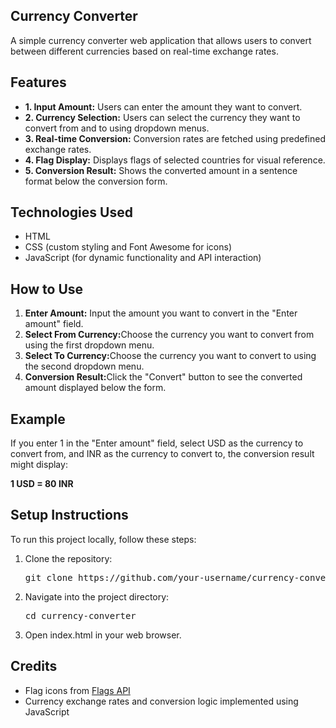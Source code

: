 ## Currency Converter
A simple currency converter web application that allows users to convert between different currencies based on real-time exchange rates.

## Features
<ul>
    <li><b>1. Input Amount:</b> Users can enter the amount they want to convert.</li>
    <li><b>2. Currency Selection:</b> Users can select the currency they want to convert from and to using dropdown menus.</li>
    <li><b>3. Real-time Conversion:</b> Conversion rates are fetched using predefined exchange rates.</li>
    <li><b>4. Flag Display:</b> Displays flags of selected countries for visual reference.</li>
    <li><b>5. Conversion Result:</b> Shows the converted amount in a sentence format below the conversion form.</li>
</ul>

## Technologies Used
<ul>
    <li>HTML</li>
    <li>CSS (custom styling and Font Awesome for icons)</li>
    <li>JavaScript (for dynamic functionality and API interaction)</li>
</ul>

## How to Use
<ol>
    <li><b>Enter Amount:</b> Input the amount you want to convert in the "Enter amount" field.</li>
    <li><b>Select From Currency:</b>Choose the currency you want to convert from using the first dropdown menu.</li>
    <li><b>Select To Currency:</b>Choose the currency you want to convert to using the second dropdown menu.</li>
    <li><b>Conversion Result:</b>Click the "Convert" button to see the converted amount displayed below the form.</li>
</ol>

## Example
<p>If you enter 1 in the "Enter amount" field, select USD as the currency to convert from, and INR as the currency to convert to, the conversion result might display:</p>
<b>1 USD = 80 INR</b>

## Setup Instructions
To run this project locally, follow these steps:
<ol>
    <li>Clone the repository:</li>
    <pre>git clone https://github.com/your-username/currency-converter.git</pre>
    <li>Navigate into the project directory:</li>
    <pre>cd currency-converter</pre>
    <li>Open index.html in your web browser.</li>
</ol>

## Credits
<ul>
    <li>Flag icons from <a href="https://flagsapi.com/" target="_blank">Flags API</a></li>
    <li>Currency exchange rates and conversion logic implemented using JavaScript</li>
</ul>
